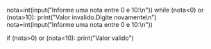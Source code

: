 nota=int(input("Informe uma nota entre 0 e 10:\n"))
while (nota<0) or (nota>10):
        print("Valor invalido.Digite novamente\n")
        nota=int(input("Informe uma nota entre 0 e 10:\n"))
        
if (nota>0) or (nota<10):
    print("Valor valido")
